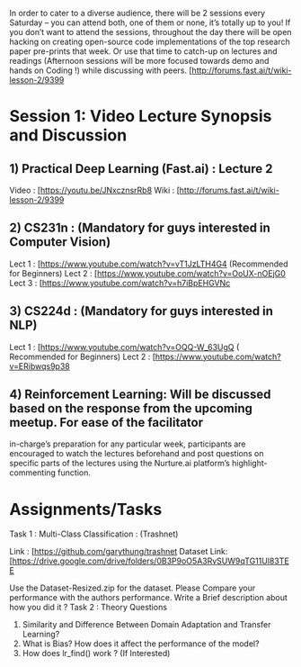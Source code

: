 In order to cater to a diverse audience, there will be 2 sessions every Saturday – you can attend both, 
one of them or none, it’s totally up to you! If you don’t want to attend the sessions, throughout the 
day there will be open hacking on creating open-source code implementations of the top research paper 
pre-prints that week. Or use that time to catch-up on lectures and readings (Afternoon sessions will be more
focused towards demo and hands on Coding !) while discussing with peers.
[http://forums.fast.ai/t/wiki-lesson-2/9399

# Session 1: Video Lecture Synopsis and Discussion
## 1) Practical Deep Learning (Fast.ai) : Lecture 2
Video : [https://youtu.be/JNxcznsrRb8
Wiki : [http://forums.fast.ai/t/wiki-lesson-2/9399

## 2) CS231n : (Mandatory for guys interested in Computer Vision)
Lect 1 : [https://www.youtube.com/watch?v=vT1JzLTH4G4 (Recommended for Beginners)
Lect 2 : [https://www.youtube.com/watch?v=OoUX-nOEjG0
Lect 3 : [https://www.youtube.com/watch?v=h7iBpEHGVNc

## 3) CS224d : (Mandatory for guys interested in NLP)
Lect 1 : [https://www.youtube.com/watch?v=OQQ-W_63UgQ ( Recommended for Beginners)
Lect 2 : [https://www.youtube.com/watch?v=ERibwqs9p38

## 4) Reinforcement Learning: Will be discussed based on the response from the upcoming meetup. For ease of the facilitator 
in-charge’s preparation for any particular week, participants are encouraged to watch the lectures beforehand and post 
questions on specific parts of the lectures using the Nurture.ai platform’s highlight-commenting function.

# Assignments/Tasks

Task 1 : Multi-Class Classification : (Trashnet)

Link : [https://github.com/garythung/trashnet
Dataset Link: [https://drive.google.com/drive/folders/0B3P9oO5A3RvSUW9qTG11Ul83TEE

Use the Dataset-Resized.zip for the dataset.
Please Compare your performance with the authors performance. Write a Brief description about how you 
did it ? Task 2 : Theory Questions

1) Similarity and Difference Between Domain Adaptation and Transfer Learning?
2) What is Bias? How does it affect the performance of the model?
3) How does lr_find() work ? (If Interested)
